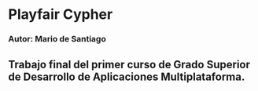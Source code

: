 # Playfair Cypher 
### Autor: Mario de Santiago

## Trabajo final del primer curso de Grado Superior de Desarrollo de Aplicaciones Multiplataforma.


